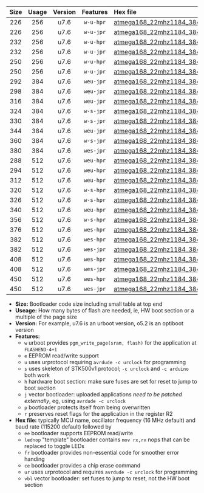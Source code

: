 |Size|Usage|Version|Features|Hex file|
|:-:|:-:|:-:|:-:|:--|
|226|256|u7.6|`w-u-hpr`|[atmega168_22mhz1184_38400bps_ur.hex](https://raw.githubusercontent.com/stefanrueger/urboot/main//atmega168_22mhz1184_38400bps_ur.hex)|
|226|256|u7.6|`w-u-jpr`|[atmega168_22mhz1184_38400bps_ur_vbl.hex](https://raw.githubusercontent.com/stefanrueger/urboot/main//atmega168_22mhz1184_38400bps_ur_vbl.hex)|
|232|256|u7.6|`w-u-hpr`|[atmega168_22mhz1184_38400bps_lednop_ur.hex](https://raw.githubusercontent.com/stefanrueger/urboot/main//atmega168_22mhz1184_38400bps_lednop_ur.hex)|
|232|256|u7.6|`w-u-jpr`|[atmega168_22mhz1184_38400bps_lednop_ur_vbl.hex](https://raw.githubusercontent.com/stefanrueger/urboot/main//atmega168_22mhz1184_38400bps_lednop_ur_vbl.hex)|
|250|256|u7.6|`w-u-hpr`|[atmega168_22mhz1184_38400bps_lednop_fr_ur.hex](https://raw.githubusercontent.com/stefanrueger/urboot/main//atmega168_22mhz1184_38400bps_lednop_fr_ur.hex)|
|250|256|u7.6|`w-u-jpr`|[atmega168_22mhz1184_38400bps_lednop_fr_ur_vbl.hex](https://raw.githubusercontent.com/stefanrueger/urboot/main//atmega168_22mhz1184_38400bps_lednop_fr_ur_vbl.hex)|
|292|384|u7.6|`weu-jpr`|[atmega168_22mhz1184_38400bps_ee_ur_vbl.hex](https://raw.githubusercontent.com/stefanrueger/urboot/main//atmega168_22mhz1184_38400bps_ee_ur_vbl.hex)|
|298|384|u7.6|`weu-jpr`|[atmega168_22mhz1184_38400bps_ee_lednop_ur_vbl.hex](https://raw.githubusercontent.com/stefanrueger/urboot/main//atmega168_22mhz1184_38400bps_ee_lednop_ur_vbl.hex)|
|316|384|u7.6|`weu-jpr`|[atmega168_22mhz1184_38400bps_ee_lednop_fr_ur_vbl.hex](https://raw.githubusercontent.com/stefanrueger/urboot/main//atmega168_22mhz1184_38400bps_ee_lednop_fr_ur_vbl.hex)|
|324|384|u7.6|`w-s-jpr`|[atmega168_22mhz1184_38400bps_vbl.hex](https://raw.githubusercontent.com/stefanrueger/urboot/main//atmega168_22mhz1184_38400bps_vbl.hex)|
|330|384|u7.6|`w-s-jpr`|[atmega168_22mhz1184_38400bps_lednop_vbl.hex](https://raw.githubusercontent.com/stefanrueger/urboot/main//atmega168_22mhz1184_38400bps_lednop_vbl.hex)|
|344|384|u7.6|`weu-jpr`|[atmega168_22mhz1184_38400bps_ee_lednop_fr_ce_ur_vbl.hex](https://raw.githubusercontent.com/stefanrueger/urboot/main//atmega168_22mhz1184_38400bps_ee_lednop_fr_ce_ur_vbl.hex)|
|360|384|u7.6|`w-s-jpr`|[atmega168_22mhz1184_38400bps_lednop_fr_vbl.hex](https://raw.githubusercontent.com/stefanrueger/urboot/main//atmega168_22mhz1184_38400bps_lednop_fr_vbl.hex)|
|380|384|u7.6|`wes-jpr`|[atmega168_22mhz1184_38400bps_ee_vbl.hex](https://raw.githubusercontent.com/stefanrueger/urboot/main//atmega168_22mhz1184_38400bps_ee_vbl.hex)|
|288|512|u7.6|`weu-hpr`|[atmega168_22mhz1184_38400bps_ee_ur.hex](https://raw.githubusercontent.com/stefanrueger/urboot/main//atmega168_22mhz1184_38400bps_ee_ur.hex)|
|294|512|u7.6|`weu-hpr`|[atmega168_22mhz1184_38400bps_ee_lednop_ur.hex](https://raw.githubusercontent.com/stefanrueger/urboot/main//atmega168_22mhz1184_38400bps_ee_lednop_ur.hex)|
|312|512|u7.6|`weu-hpr`|[atmega168_22mhz1184_38400bps_ee_lednop_fr_ur.hex](https://raw.githubusercontent.com/stefanrueger/urboot/main//atmega168_22mhz1184_38400bps_ee_lednop_fr_ur.hex)|
|320|512|u7.6|`w-s-hpr`|[atmega168_22mhz1184_38400bps.hex](https://raw.githubusercontent.com/stefanrueger/urboot/main//atmega168_22mhz1184_38400bps.hex)|
|326|512|u7.6|`w-s-hpr`|[atmega168_22mhz1184_38400bps_lednop.hex](https://raw.githubusercontent.com/stefanrueger/urboot/main//atmega168_22mhz1184_38400bps_lednop.hex)|
|340|512|u7.6|`weu-hpr`|[atmega168_22mhz1184_38400bps_ee_lednop_fr_ce_ur.hex](https://raw.githubusercontent.com/stefanrueger/urboot/main//atmega168_22mhz1184_38400bps_ee_lednop_fr_ce_ur.hex)|
|356|512|u7.6|`w-s-hpr`|[atmega168_22mhz1184_38400bps_lednop_fr.hex](https://raw.githubusercontent.com/stefanrueger/urboot/main//atmega168_22mhz1184_38400bps_lednop_fr.hex)|
|376|512|u7.6|`wes-hpr`|[atmega168_22mhz1184_38400bps_ee.hex](https://raw.githubusercontent.com/stefanrueger/urboot/main//atmega168_22mhz1184_38400bps_ee.hex)|
|382|512|u7.6|`wes-hpr`|[atmega168_22mhz1184_38400bps_ee_lednop.hex](https://raw.githubusercontent.com/stefanrueger/urboot/main//atmega168_22mhz1184_38400bps_ee_lednop.hex)|
|382|512|u7.6|`wes-jpr`|[atmega168_22mhz1184_38400bps_ee_lednop_vbl.hex](https://raw.githubusercontent.com/stefanrueger/urboot/main//atmega168_22mhz1184_38400bps_ee_lednop_vbl.hex)|
|408|512|u7.6|`wes-hpr`|[atmega168_22mhz1184_38400bps_ee_lednop_fr.hex](https://raw.githubusercontent.com/stefanrueger/urboot/main//atmega168_22mhz1184_38400bps_ee_lednop_fr.hex)|
|408|512|u7.6|`wes-jpr`|[atmega168_22mhz1184_38400bps_ee_lednop_fr_vbl.hex](https://raw.githubusercontent.com/stefanrueger/urboot/main//atmega168_22mhz1184_38400bps_ee_lednop_fr_vbl.hex)|
|450|512|u7.6|`wes-hpr`|[atmega168_22mhz1184_38400bps_ee_lednop_fr_ce.hex](https://raw.githubusercontent.com/stefanrueger/urboot/main//atmega168_22mhz1184_38400bps_ee_lednop_fr_ce.hex)|
|450|512|u7.6|`wes-jpr`|[atmega168_22mhz1184_38400bps_ee_lednop_fr_ce_vbl.hex](https://raw.githubusercontent.com/stefanrueger/urboot/main//atmega168_22mhz1184_38400bps_ee_lednop_fr_ce_vbl.hex)|

- **Size:** Bootloader code size including small table at top end
- **Useage:** How many bytes of flash are needed, ie, HW boot section or a multiple of the page size
- **Version:** For example, u7.6 is an urboot version, o5.2 is an optiboot version
- **Features:**
  + `w` urboot provides `pgm_write_page(sram, flash)` for the application at `FLASHEND-4+1`
  + `e` EEPROM read/write support
  + `u` uses urprotocol requiring `avrdude -c urclock` for programming
  + `s` uses skeleton of STK500v1 protocol; `-c urclock` and `-c arduino` both work
  + `h` hardware boot section: make sure fuses are set for reset to jump to boot section
  + `j` vector bootloader: uploaded applications *need to be patched externally*, eg, using `avrdude -c urclock`
  + `p` bootloader protects itself from being overwritten
  + `r` preserves reset flags for the application in the register R2
- **Hex file:** typically MCU name, oscillator frequency (16 MHz default) and baud rate (115200 default) followed by
  + `ee` bootloader supports EEPROM read/write
  + `lednop` "template" bootloader contains `mov rx,rx` nops that can be replaced to toggle LEDs
  + `fr` bootloader provides non-essential code for smoother error handing
  + `ce` bootloader provides a chip erase command
  + `ur` uses urprotocol and requires `avrdude -c urclock` for programming
  + `vbl` vector bootloader: set fuses to jump to reset, not the HW boot section
